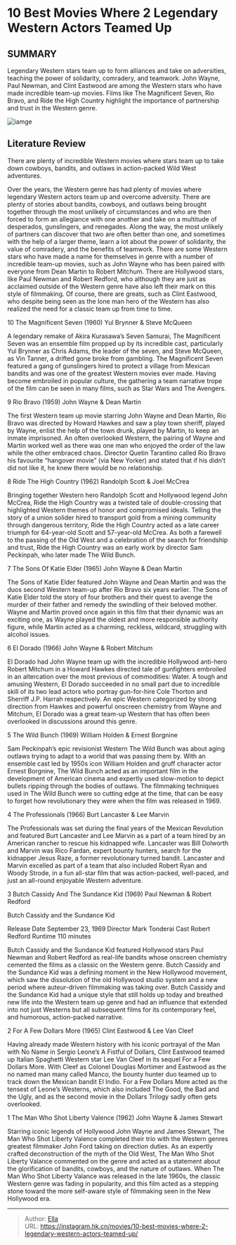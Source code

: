 # 10 Best Movies Where 2 Legendary Western Actors Teamed Up


## SUMMARY 


 Legendary Western stars team up to form alliances and take on adversities, teaching the power of solidarity, comradery, and teamwork. 
 John Wayne, Paul Newman, and Clint Eastwood are among the Western stars who have made incredible team-up movies. 
 Films like The Magnificent Seven, Rio Bravo, and Ride the High Country highlight the importance of partnership and trust in the Western genre. 

![iamge](https://static1.srcdn.com/wordpress/wp-content/uploads/2020/08/the-man-who-shot-liberty-valance-poster.jpg)

## Literature Review

There are plenty of incredible Western movies where stars  team up to take down cowboys, bandits, and outlaws in action-packed Wild West adventures.




Over the years, the Western genre has had plenty of movies where legendary Western actors team up and overcome adversity. There are plenty of stories about bandits, cowboys, and outlaws being brought together through the most unlikely of circumstances and who are then forced to form an allegiance with one another and take on a multitude of desperados, gunslingers, and renegades. Along the way, the most unlikely of partners can discover that two are often better than one, and sometimes with the help of a larger theme, learn a lot about the power of solidarity, the value of comradery, and the benefits of teamwork.
There are some Western stars who have made a name for themselves in genre with a number of incredible team-up movies, such as John Wayne who has been paired with everyone from Dean Martin to Robert Mitchum. There are Hollywood stars, like Paul Newman and Robert Redford, who although they are just as acclaimed outside of the Western genre have also left their mark on this style of filmmaking. Of course, there are greats, such as Clint Eastwood, who despite being seen as the lone man hero of the Western has also realized the need for a classic team up from time to time.









 








 10  The Magnificent Seven (1960) 
Yul Brynner &amp; Steve McQueen


 







A legendary remake of Akira Kurasawa’s Seven Samurai, The Magnificent Seven was an ensemble film propped up by its incredible cast, particularly Yul Brynner as Chris Adams, the leader of the seven, and Steve McQueen, as Vin Tanner, a drifted gone broke from gambling. The Magnificent Seven featured a gang of gunslingers hired to protect a village from Mexican bandits and was one of the greatest Western movies ever made. Having become embroiled in popular culture, the gathering a team narrative trope of the film can be seen in many films, such as Star Wars and The Avengers.





 9  Rio Bravo (1959) 
John Wayne &amp; Dean Martin
        

The first Western team up movie starring John Wayne and Dean Martin, Rio Bravo was directed by Howard Hawkes and saw a play town sheriff, played by Wayne, enlist the help of the town drunk, played by Martin, to keep an inmate imprisoned. An often overlooked Western, the pairing of Wayne and Martin worked well as there was one man who enjoyed the order of the law while the other embraced chaos. Director Quetin Tarantino called Rio Bravo his favourite “hangover movie” (via New Yorker) and stated that if his didn’t did not like it, he knew there would be no relationship.





 8  Ride The High Country (1962) 
Randolph Scott &amp; Joel McCrea
        

Bringing together Western hero Randolph Scott and Hollywood legend John McCrea, Ride the High Country was a twisted tale of double-crossing that highlighted Western themes of honor and compromised ideals. Telling the story of a union solider hired to transport gold from a mining community through dangerous territory, Ride the High Country acted as a late career triumph for 64-year-old Scott and 57-year-old McCrea. As both a farewell to the passing of the Old West and a celebration of the search for friendship and trust, Ride the High Country was an early work by director Sam Peckinpah, who later made The Wild Bunch.





 7  The Sons Of Katie Elder (1965) 
John Wayne &amp; Dean Martin
        

The Sons of Katie Elder featured John Wayne and Dean Martin and was the duos second Western team-up after Rio Bravo six years earlier. The Sons of Katie Elder told the story of four brothers and their quest to avenge the murder of their father and remedy the swindling of their beloved mother. Wayne and Martin proved once again in this film that their dynamic was an exciting one, as Wayne played the oldest and more responsible authority figure, while Martin acted as a charming, reckless, wildcard, struggling with alcohol issues.





 6  El Dorado (1966) 
John Wayne &amp; Robert Mitchum
        

El Dorado had John Wayne team up with the incredible Hollywood anti-hero Robert Mitchum in a Howard Hawkes directed tale of gunfighters embroiled in an altercation over the most previous of commodities: Water. A tough and amusing Western, El Dorado succeeded in no small part due to incredible skill of its two lead actors who portray gun-for-hire Cole Thorton and Sherriff J.P. Harrah respectively. An epic Western categorized by strong direction from Hawkes and powerful onscreen chemistry from Wayne and Mitchum, El Dorado was a great team-up Western that has often been overlooked in discussions around this genre.





 5  The Wild Bunch (1969) 
William Holden &amp; Ernest Borgnine
        

Sam Peckinpah’s epic revisionist Western The Wild Bunch was about aging outlaws trying to adapt to a world that was passing them by. With an ensemble cast led by 1950s icon William Holden and gruff character actor Ernest Borgnine, The Wild Bunch acted as an important film in the development of American cinema and expertly used slow-motion to depict bullets ripping through the bodies of outlaws. The filmmaking techniques used in The Wild Bunch were so cutting edge at the time, that can be easy to forget how revolutionary they were when the film was released in 1969.





 4  The Professionals (1966) 
Burt Lancaster &amp; Lee Marvin
        

The Professionals was set during the final years of the Mexican Revolution and featured Burt Lancaster and Lee Marvin as a part of a team hired by an American rancher to rescue his kidnapped wife. Lancaster was Bill Dolworth and Marvin was Rico Fardan, expert bounty hunters, search for the kidnapper Jesus Raze, a former revolutionary turned bandit. Lancaster and Marvin excelled as part of a team that also included Robert Ryan and Woody Strode, in a fun all-star film that was action-packed, well-paced, and just an all-round enjoyable Western adventure.





 3  Butch Cassidy And The Sundance Kid (1969) 
Paul Newman &amp; Robert Redford


 







  Butch Cassidy and the Sundance Kid  


  Release Date    September 23, 1969     Director    Mark Tonderai     Cast    Robert Redford     Runtime    110 minutes    


Butch Cassidy and the Sundance Kid featured Hollywood stars Paul Newman and Robert Redford as real-life bandits whose onscreen chemistry cemented the films as a classic on the Western genre. Butch Cassidy and the Sundance Kid was a defining moment in the New Hollywood movement, which saw the dissolution of the old Hollywood studio system and a new period where auteur-driven filmmaking was taking over. Butch Cassidy and the Sundance Kid had a unique style that still holds up today and breathed new life into the Western team up genre and had an influence that extended into not just Westerns but all subsequent films for its contemporary feel, and humorous, action-packed narrative.





 2  For A Few Dollars More (1965) 
Clint Eastwood &amp; Lee Van Cleef


 







Having already made Western history with his iconic portrayal of the Man with No Name in Sergio Leone’s A Fistful of Dollars, Clint Eastwood teamed up Italian Spaghetti Western star Lee Van Cleef in its sequel For a Few Dollars More. With Cleef as Colonel Douglas Mortimer and Eastwood as the no named man many called Manco, the bounty hunter duo teamed up to track down the Mexican bandit El Indio. For a Few Dollars More acted as the tensest of Leone’s Westerns, which also included The Good, the Bad and the Ugly, and as the second movie in the Dollars Trilogy sadly often gets overlooked.





 1  The Man Who Shot Liberty Valence (1962) 
John Wayne &amp; James Stewart
        

Starring iconic legends of Hollywood John Wayne and James Stewart, The Man Who Shot Liberty Valence completed their trio with the Western genres greatest filmmaker John Ford taking on direction duties. As an expertly crafted deconstruction of the myth of the Old West, The Man Who Shot Liberty Valance commented on the genre and acted as a statement about the glorification of bandits, cowboys, and the nature of outlaws. When The Man Who Shot Liberty Valance was released in the late 1960s, the classic Western genre was fading in popularity, and this film acted as a stepping stone toward the more self-aware style of filmmaking seen in the New Hollywood era.


---

> Author: [Ella](https://instagram.hk.cn/)  
> URL: https://instagram.hk.cn/movies/10-best-movies-where-2-legendary-western-actors-teamed-up/  

